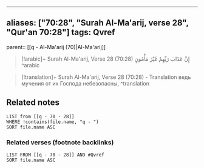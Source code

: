 
---
aliases: ["70:28", "Surah Al-Ma'arij, verse 28", "Qur'an 70:28"]
tags: Qvref
---

parent:: [[q - Al-Ma'arij (70)|Al-Ma'arij]]

> [!arabic]+ Surah Al-Ma'arij, Verse 28 (70:28)
> <span class="quran-arabic">إِنَّ عَذَابَ رَبِّهِمْ غَيْرُ مَأْمُونٍ</span>
^arabic

> [!translation]+ Surah Al-Ma'arij, Verse 28 (70:28) - Translation
> ведь мучения от их Господа небезопасны,
^translation



## Related notes
```dataview
LIST from [[q - 70 - 28]]
WHERE !contains(file.name, "q - ")
SORT file.name ASC
```

### Related verses (footnote backlinks)
```dataview
LIST FROM [[q - 70 - 28]] AND #Qvref
SORT file.name ASC
```

